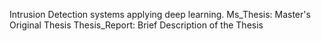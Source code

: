 Intrusion Detection systems applying deep learning.
Ms_Thesis: Master's Original Thesis
Thesis_Report: Brief Description of the Thesis
